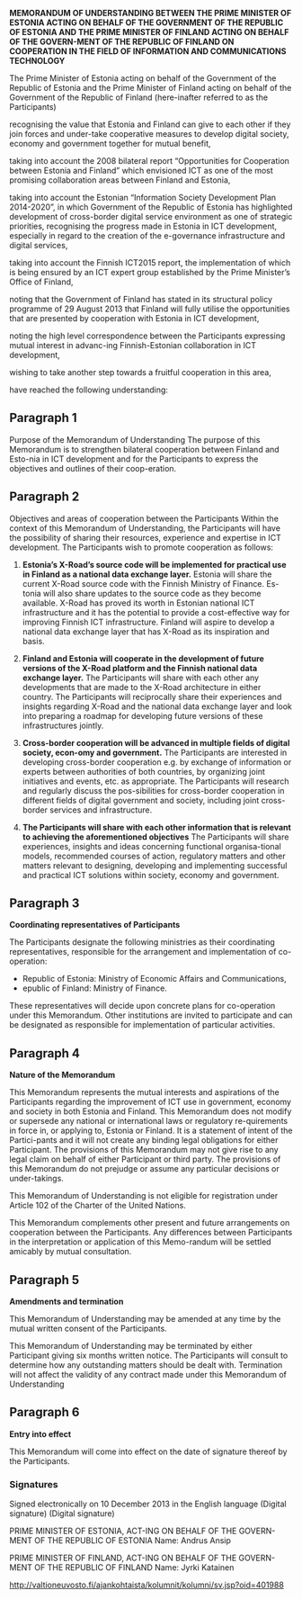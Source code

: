
**MEMORANDUM OF UNDERSTANDING
BETWEEN THE PRIME MINISTER OF ESTONIA ACTING ON BEHALF OF THE
GOVERNMENT OF THE REPUBLIC OF ESTONIA
AND THE PRIME MINISTER OF FINLAND ACTING ON BEHALF OF THE GOVERN-MENT OF THE REPUBLIC OF FINLAND
ON COOPERATION IN THE FIELD OF INFORMATION
AND COMMUNICATIONS TECHNOLOGY**




The Prime Minister of Estonia acting on behalf of the Government of the Republic of Estonia and the Prime Minister of Finland acting on behalf of the Government of the Republic of Finland (here-inafter referred to as the Participants)

recognising the value that Estonia and Finland can give to each other if they join forces and under-take cooperative measures to develop digital society, economy and government together for mutual benefit,

taking into account the 2008 bilateral report “Opportunities for Cooperation between Estonia and Finland” which envisioned ICT as one of the most promising collaboration areas between Finland and Estonia,

taking into account the Estonian “Information Society Development Plan 2014-2020”, in which Government of the Republic of Estonia has highlighted development of cross-border digital service environment as one of strategic priorities,
recognising the progress made in Estonia in ICT development, especially in regard to the creation of the e-governance infrastructure and digital services,

taking into account the Finnish ICT2015 report, the implementation of which is being ensured by an ICT expert group established by the Prime Minister’s Office of Finland,

noting that the Government of Finland has stated in its structural policy programme of 29 August 2013 that Finland will fully utilise the opportunities that are presented by cooperation with Estonia in ICT development,

noting the high level correspondence between the Participants expressing mutual interest in advanc-ing Finnish-Estonian collaboration in ICT development,

wishing to take another step towards a fruitful cooperation in this area,

have reached the following understanding:


## Paragraph 1
Purpose of the Memorandum of Understanding
The purpose of this Memorandum is to strengthen bilateral cooperation between Finland and Esto-nia in ICT development and for the Participants to express the objectives and outlines of their coop-eration.

## Paragraph 2
Objectives and areas of cooperation between the Participants
Within the context of this Memorandum of Understanding, the Participants will have the possibility of sharing their resources, experience and expertise in ICT development. The Participants wish to promote cooperation as follows:

1) **Estonia’s X-Road’s source code will be implemented for practical use in Finland as a national data exchange layer.**
Estonia will share the current X-Road source code with the Finnish Ministry of Finance. Es-tonia will also share updates to the source code as they become available. X-Road has proved its worth in Estonian national ICT infrastructure and it has the potential to provide a cost-effective way for improving Finnish ICT infrastructure. Finland will aspire to develop a national data exchange layer that has X-Road as its inspiration and basis.

2) **Finland and Estonia will cooperate in the development of future versions of the X-Road platform and the Finnish national data exchange layer.**
The Participants will share with each other any developments that are made to the X-Road architecture in either country. The Participants will reciprocally share their experiences and insights regarding X-Road and the national data exchange layer and look into preparing a roadmap for developing future versions of these infrastructures jointly.

3) **Cross-border cooperation will be advanced in multiple fields of digital society, econ-omy and government.**
The Participants are interested in developing cross-border cooperation e.g. by exchange of information or experts between authorities of both countries, by organizing joint initiatives and events, etc. as appropriate. The Participants will research and regularly discuss the pos-sibilities for cross-border cooperation in different fields of digital government and society, including joint cross-border services and infrastructure.

4) **The Participants will share with each other information that is relevant to achieving the aforementioned objectives**
The Participants will share experiences, insights and ideas concerning functional organisa-tional models, recommended courses of action, regulatory matters and other matters relevant to designing, developing and implementing successful and practical ICT solutions within society, economy and government.

## Paragraph 3

**Coordinating representatives of Participants**

The Participants designate the following ministries as their coordinating representatives, responsible for the arrangement and implementation of co-operation:

* Republic of Estonia: Ministry of Economic Affairs and Communications,
* epublic of Finland: Ministry of Finance.

These representatives will decide upon concrete plans for co-operation under this Memorandum. Other institutions are invited to participate and can be designated as responsible for implementation of particular activities.

## Paragraph 4

**Nature of the Memorandum**

This Memorandum represents the mutual interests and aspirations of the Participants regarding the improvement of ICT use in government, economy and society in both Estonia and Finland. This Memorandum does not modify or supersede any national or international laws or regulatory re-quirements in force in, or applying to, Estonia or Finland. It is a statement of intent of the Partici-pants and it will not create any binding legal obligations for either Participant. The provisions of this Memorandum may not give rise to any legal claim on behalf of either Participant or third party. The provisions of this Memorandum do not prejudge or assume any particular decisions or under-takings.

This Memorandum of Understanding is not eligible for registration under Article 102 of the Charter of the United Nations.

This Memorandum complements other present and future arrangements on cooperation between the Participants. Any differences between Participants in the interpretation or application of this Memo-randum will be settled amicably by mutual consultation.

## Paragraph 5

**Amendments and termination**

This Memorandum of Understanding may be amended at any time by the mutual written consent of the Participants.

This Memorandum of Understanding may be terminated by either Participant giving six months written notice. The Participants will consult to determine how any outstanding matters should be dealt with. Termination will not affect the validity of any contract made under this Memorandum of Understanding

## Paragraph 6

**Entry into effect** 

This Memorandum will come into effect on the date of signature thereof by the Participants.

### Signatures

Signed electronically on 10 December 2013 in the English language
(Digital signature) (Digital signature)

PRIME MINISTER OF ESTONIA, ACT-ING ON BEHALF OF THE GOVERN-MENT OF THE REPUBLIC OF ESTONIA
Name: Andrus Ansip

PRIME MINISTER OF FINLAND, ACT-ING ON BEHALF OF THE GOVERN-MENT OF THE REPUBLIC OF FINLAND
Name: Jyrki Katainen


http://valtioneuvosto.fi/ajankohtaista/kolumnit/kolumni/sv.jsp?oid=401988
